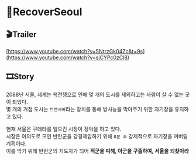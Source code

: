 # 🎇RecoverSeoul

## 🎬Trailer
[https://www.youtube.com/watch?v=5NtrzGk04Zc&t=9s](https://www.youtube.com/watch?v=sjCYPc0zCl8)

## 🎞Story
2088년 서울, 세계는 핵전쟁으로 인해 몇 개의 도시를 제외하고는 사람이 살 수 없는 곳이 되었다.  
몇 개의 거점 도시는 `트랜시버`라는 장치를 통해 방사능을 막아주기 위한 자기장을 유지하고 있다.  

현재 서울은 쿠데타를 일으킨 시장이 장악을 하고 있다.  
시장은 여의도로 모인 반란군을 강경제압하기 위해 `8분 후` 강제적으로 자기장을 꺼버릴 계획이다.  
이를 막기 위해 반란군의 지도자가 되어 **적군을 피해, 아군을 구출하여, 서울을 되찾아라** 
